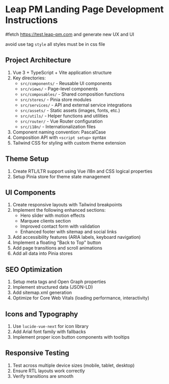 # Leap PM Landing Page Development Instructions

#fetch https://test.leap-pm.com and generate new UX and UI

avoid use tag `style` 
all styles must be in css file 

## Project Architecture

1. Vue 3 + TypeScript + Vite application structure
2. Key directories:
    - `src/components/` - Reusable UI components
    - `src/views/` - Page-level components
    - `src/composables/` - Shared composition functions
    - `src/stores/` - Pinia store modules
    - `src/services/` - API and external service integrations
    - `src/assets/` - Static assets (images, fonts, etc.)
    - `src/utils/` - Helper functions and utilities
    - `src/router/` - Vue Router configuration
    - `src/i18n/` - Internationalization files
3. Component naming convention: PascalCase
4. Composition API with `<script setup>` syntax
5. Tailwind CSS for styling with custom theme extension

## Theme Setup

1. Create RTL/LTR support using Vue i18n and CSS logical properties
2. Setup Pinia store for theme state management

## UI Components

1. Create responsive layouts with Tailwind breakpoints
2. Implement the following enhanced sections:
     - Hero slider with motion effects
     - Marquee clients section
     - Improved contact form with validation
     - Enhanced footer with sitemap and social links
3. Add accessibility features (ARIA labels, keyboard navigation)
4. Implement a floating "Back to Top" button
5. Add page transitions and scroll animations
6. Add all data into Pinia stores 
## SEO Optimization

1. Setup meta tags and Open Graph properties
2. Implement structured data (JSON-LD)
3. Add sitemap.xml generation
4. Optimize for Core Web Vitals (loading performance, interactivity)

## Icons and Typography

1. Use `lucide-vue-next` for icon library
2. Add Arial font family with fallbacks
3. Implement proper icon button components with tooltips

## Responsive Testing

1. Test across multiple device sizes (mobile, tablet, desktop)
2. Ensure RTL layouts work correctly
3. Verify transitions are smooth